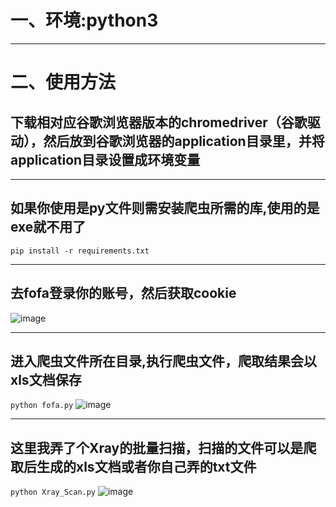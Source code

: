 # 一、环境:python3
***
# 二、使用方法
## 下载相对应谷歌浏览器版本的chromedriver（谷歌驱动），然后放到谷歌浏览器的application目录里，并将application目录设置成环境变量

***
## 如果你使用是py文件则需安装爬虫所需的库,使用的是exe就不用了
```pip install -r requirements.txt```
***
## 去fofa登录你的账号，然后获取cookie
![image](https://github.com/xf555er/fofa_crawl/blob/master/images/%E8%8E%B7%E5%8F%96cookie.png)
***
## 进入爬虫文件所在目录,执行爬虫文件，爬取结果会以xls文档保存
```python fofa.py```
![image](https://github.com/xf555er/fofa_crawl/blob/master/images/1.png)
***
## 这里我弄了个Xray的批量扫描，扫描的文件可以是爬取后生成的xls文档或者你自己弄的txt文件
```python Xray_Scan.py```
![image](https://github.com/xf555er/fofa_crawl-BatchXrayScan/blob/master/images/xray%E6%89%B9%E9%87%8F%E6%89%AB%E6%8F%8F.png)

